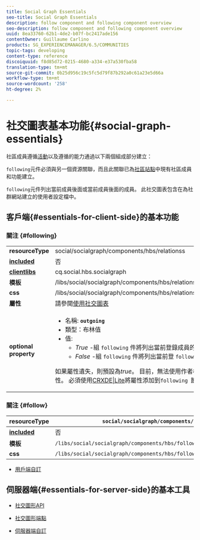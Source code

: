 ```yaml
---
title: Social Graph Essentials
seo-title: Social Graph Essentials
description: follow component and following component overview
seo-description: follow component and following component overview
uuid: 8ea33760-62b1-4de2-b07f-bc2417ade156
contentOwner: Guillaume Carlino
products: SG_EXPERIENCEMANAGER/6.5/COMMUNITIES
topic-tags: developing
content-type: reference
discoiquuid: f8d85d72-0215-4680-a334-e37a530fba58
translation-type: tm+mt
source-git-commit: 0b25d956c19c5fc5d79f87b292a0c61a23e5d66a
workflow-type: tm+mt
source-wordcount: '258'
ht-degree: 2%

---
```



# 社交圖表基本功能{#social-graph-essentials}

社區成員遵循[活動](essentials-activities.md)以及遵循的能力通過以下兩個組成部分建立：

`following`元件必須與另一個資源關聯，而且此關聯已為[社區站點](overview.md#communitiessites)中現有社區成員和功能建立。

`following`元件列出當前成員後面或當前成員後面的成員。 此社交圖表包含在為社群網站建立的使用者設定檔中。

## 客戶端{#essentials-for-client-side}的基本功能

### 關注 {#following}

<table>
 <tbody>
  <tr>
   <td> <strong>resourceType</strong></td>
   <td>social/socialgraph/components/hbs/relationss</td>
  </tr>
  <tr>
   <td> <a href="scf.md#add-or-include-a-communities-component"><strong>included</strong></a></td>
   <td>否</td>
  </tr>
  <tr>
   <td> <a href="clientlibs.md"><strong>clientlibs</strong></a></td>
   <td>cq.social.hbs.socialgraph</td>
  </tr>
  <tr>
   <td> <strong>模板</strong></td>
   <td> /libs/social/socialgraph/components/hbs/relationships/relationships.hbs</td>
  </tr>
  <tr>
   <td> <strong>css</strong></td>
   <td> /libs/social/socialgraph/components/hbs/relationships/clientlibs/relationships.css</td>
  </tr>
  <tr>
   <td><strong> 屬性</strong></td>
   <td>請參閱<a href="socialgraph.md">使用社交圖表</a></td>
  </tr>
  <tr>
   <td><strong> optional<br /> property</strong></td>
   <td>
    <ul>
     <li>名稱: <strong><code>outgoing</code></strong></li>
     <li>類型：布林值</li>
     <li>值:<br />
      <ul>
       <li><i>True  </i>-組 <code>following</code> 件將列出當前登錄成員的成員 <code>follows</code></li>
       <li><i>False  </i>-組 <code>following</code> 件將列出當前登 <code>follow </code>錄成員的成員</li>
      </ul> </li>
    </ul> <p>如果屬性遺失，則預設為<i>true</i>。 目前，無法使用作者模式中的編輯對話框來設定此屬性。 必須使用<a href="../../help/sites-developing/developing-with-crxde-lite.md">CRXDE|Lite</a>將屬性添加到<code>following </code>節點的實例。</p> </td>
  </tr>
 </tbody>
</table>

### 關注 {#follow}

| **resourceType** | `social/socialgraph/components/hbs/following` |
|---|---|
| [**included**](scf.md#add-or-include-a-communities-component) | 否 |
| **模板** | `/libs/social/socialgraph/components/hbs/following/following.hbs` |
| **css** | `/libs/social/socialgraph/components/hbs/following/clientlibs/following.css` |

* [用戶端自訂](client-customize.md)

## 伺服器端{#essentials-for-server-side}的基本工具

* [社交圖形API](https://helpx.adobe.com/experience-manager/6-5/sites/developing/using/reference-materials/javadoc/com/adobe/cq/social/graph/client/api/package-frame.html)

* [社交圖形端點](https://helpx.adobe.com/experience-manager/6-5/sites/developing/using/reference-materials/javadoc/com/adobe/cq/social/graph/client/endpoint/package-frame.html)

* [伺服器端自訂](server-customize.md)

